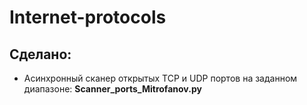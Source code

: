# Internet-protocols

## Сделано:
* Асинхронный сканер открытых TCP и UDP портов на заданном диапазоне: **Scanner_ports_Mitrofanov.py**
